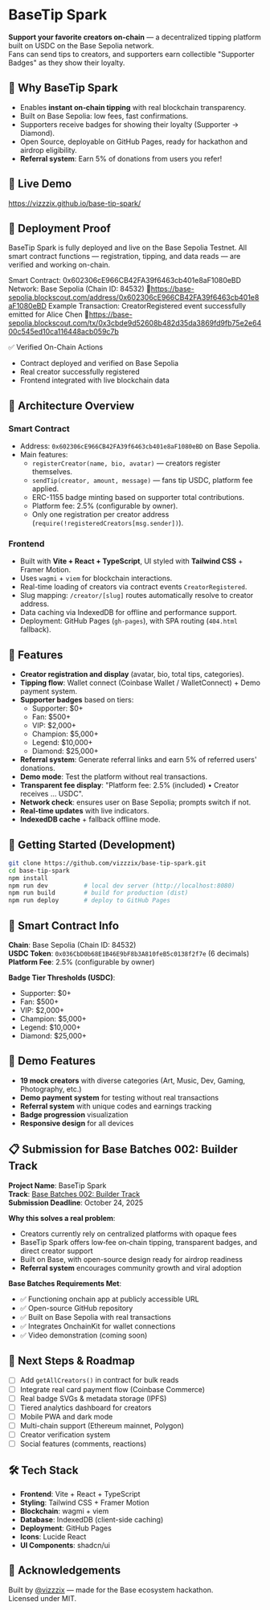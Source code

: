 # BaseTip Spark

**Support your favorite creators on‐chain** — a decentralized tipping platform built on USDC on the Base Sepolia network.  
Fans can send tips to creators, and supporters earn collectible "Supporter Badges" as they show their loyalty.

## 🎯 Why BaseTip Spark

- Enables **instant on‐chain tipping** with real blockchain transparency.  
- Built on Base Sepolia: low fees, fast confirmations.  
- Supporters receive badges for showing their loyalty (Supporter → Diamond).  
- Open Source, deployable on GitHub Pages, ready for hackathon and airdrop eligibility.
- **Referral system**: Earn 5% of donations from users you refer!

## 🚀 Live Demo  
https://vizzzix.github.io/base-tip-spark/

## 🧾 Deployment Proof
BaseTip Spark is fully deployed and live on the Base Sepolia Testnet.
All smart contract functions — registration, tipping, and data reads — are verified and working on-chain.

Smart Contract: 0x602306cE966CB42FA39f6463cb401e8aF1080eBD
Network: Base Sepolia (Chain ID: 84532)
🔗https://base-sepolia.blockscout.com/address/0x602306cE966CB42FA39f6463cb401e8aF1080eBD
Example Transaction:
CreatorRegistered event successfully emitted for Alice Chen
🔗https://base-sepolia.blockscout.com/tx/0x3cbde9d52608b482d35da3869fd9fb75e2e6400c545ed10ca116448acb059c7b

✅ Verified On-Chain Actions
- Contract deployed and verified on Base Sepolia
- Real creator successfully registered
- Frontend integrated with live blockchain data

## 🧩 Architecture Overview

### Smart Contract  
- Address: `0x602306cE966CB42FA39f6463cb401e8aF1080eBD` on Base Sepolia.  
- Main features:  
  - `registerCreator(name, bio, avatar)` — creators register themselves.  
  - `sendTip(creator, amount, message)` — fans tip USDC, platform fee applied.  
  - ERC-1155 badge minting based on supporter total contributions.  
  - Platform fee: 2.5% (configurable by owner).  
  - Only one registration per creator address (`require(!registeredCreators[msg.sender])`).

### Frontend  
- Built with **Vite + React + TypeScript**, UI styled with **Tailwind CSS** + Framer Motion.  
- Uses `wagmi` + `viem` for blockchain interactions.  
- Real-time loading of creators via contract events `CreatorRegistered`.  
- Slug mapping: `/creator/[slug]` routes automatically resolve to creator address.  
- Data caching via IndexedDB for offline and performance support.  
- Deployment: GitHub Pages (`gh-pages`), with SPA routing (`404.html` fallback).

## 🔧 Features

- **Creator registration and display** (avatar, bio, total tips, categories).  
- **Tipping flow**: Wallet connect (Coinbase Wallet / WalletConnect) + Demo payment system.  
- **Supporter badges** based on tiers:  
  - Supporter: $0+  
  - Fan: $500+  
  - VIP: $2,000+  
  - Champion: $5,000+  
  - Legend: $10,000+  
  - Diamond: $25,000+  
- **Referral system**: Generate referral links and earn 5% of referred users' donations.  
- **Demo mode**: Test the platform without real transactions.  
- **Transparent fee display**: "Platform fee: 2.5% (included) • Creator receives … USDC".  
- **Network check**: ensures user on Base Sepolia; prompts switch if not.  
- **Real-time updates** with live indicators.  
- **IndexedDB cache** + fallback offline mode.

## 🧪 Getting Started (Development)

```bash
git clone https://github.com/vizzzix/base-tip-spark.git
cd base-tip-spark
npm install
npm run dev          # local dev server (http://localhost:8080)
npm run build        # build for production (dist)
npm run deploy       # deploy to GitHub Pages
```

## 🧮 Smart Contract Info

**Chain**: Base Sepolia (Chain ID: 84532)  
**USDC Token**: `0x036CbD0b68E1B46E9bF8b3A810feB5c0138f2f7e` (6 decimals)  
**Platform Fee**: 2.5% (configurable by owner)

**Badge Tier Thresholds (USDC)**:
- Supporter: $0+
- Fan: $500+
- VIP: $2,000+
- Champion: $5,000+
- Legend: $10,000+
- Diamond: $25,000+

## 🎨 Demo Features

- **19 mock creators** with diverse categories (Art, Music, Dev, Gaming, Photography, etc.)
- **Demo payment system** for testing without real transactions
- **Referral system** with unique codes and earnings tracking
- **Badge progression** visualization
- **Responsive design** for all devices

## 📋 Submission for Base Batches 002: Builder Track

**Project Name**: BaseTip Spark  
**Track**: [Base Batches 002: Builder Track](https://base-batches-builder-track.devfolio.co/overview)  
**Submission Deadline**: October 24, 2025

**Why this solves a real problem**:
- Creators currently rely on centralized platforms with opaque fees
- BaseTip Spark offers low‐fee on‐chain tipping, transparent badges, and direct creator support
- Built on Base, with open-source design ready for airdrop readiness
- **Referral system** encourages community growth and viral adoption

**Base Batches Requirements Met**:
- ✅ Functioning onchain app at publicly accessible URL
- ✅ Open-source GitHub repository
- ✅ Built on Base Sepolia with real transactions
- ✅ Integrates OnchainKit for wallet connections
- ✅ Video demonstration (coming soon)

## 📝 Next Steps & Roadmap

- [ ] Add `getAllCreators()` in contract for bulk reads
- [ ] Integrate real card payment flow (Coinbase Commerce)
- [ ] Real badge SVGs & metadata storage (IPFS)
- [ ] Tiered analytics dashboard for creators
- [ ] Mobile PWA and dark mode
- [ ] Multi-chain support (Ethereum mainnet, Polygon)
- [ ] Creator verification system
- [ ] Social features (comments, reactions)

## 🛠️ Tech Stack

- **Frontend**: Vite + React + TypeScript
- **Styling**: Tailwind CSS + Framer Motion
- **Blockchain**: wagmi + viem
- **Database**: IndexedDB (client-side caching)
- **Deployment**: GitHub Pages
- **Icons**: Lucide React
- **UI Components**: shadcn/ui

## 🙏 Acknowledgements

Built by [@vizzzix](https://github.com/vizzzix) — made for the Base ecosystem hackathon.  
Licensed under MIT.
